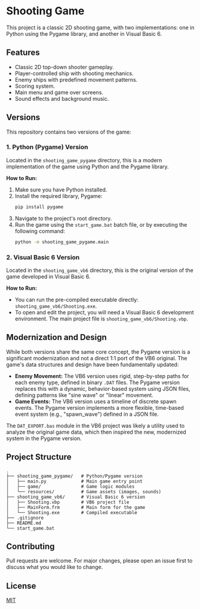 # Shooting Game

This project is a classic 2D shooting game, with two implementations: one in Python using the Pygame library, and another in Visual Basic 6.

## Features

*   Classic 2D top-down shooter gameplay.
*   Player-controlled ship with shooting mechanics.
*   Enemy ships with predefined movement patterns.
*   Scoring system.
*   Main menu and game over screens.
*   Sound effects and background music.

## Versions

This repository contains two versions of the game:

### 1. Python (Pygame) Version

Located in the `shooting_game_pygame` directory, this is a modern implementation of the game using Python and the Pygame library.

**How to Run:**

1.  Make sure you have Python installed.
2.  Install the required library, Pygame:
    ```bash
    pip install pygame
    ```
3.  Navigate to the project's root directory.
4.  Run the game using the `start_game.bat` batch file, or by executing the following command:
    ```bash
    python -m shooting_game_pygame.main
    ```

### 2. Visual Basic 6 Version

Located in the `shooting_game_vb6` directory, this is the original version of the game developed in Visual Basic 6.

**How to Run:**

*   You can run the pre-compiled executable directly: `shooting_game_vb6/Shooting.exe`.
*   To open and edit the project, you will need a Visual Basic 6 development environment. The main project file is `shooting_game_vb6/Shooting.vbp`.

## Modernization and Design

While both versions share the same core concept, the Pygame version is a significant modernization and not a direct 1:1 port of the VB6 original. The game's data structures and design have been fundamentally updated:

*   **Enemy Movement:** The VB6 version uses rigid, step-by-step paths for each enemy type, defined in binary `.DAT` files. The Pygame version replaces this with a dynamic, behavior-based system using JSON files, defining patterns like "sine wave" or "linear" movement.
*   **Game Events:** The VB6 version uses a timeline of discrete spawn events. The Pygame version implements a more flexible, time-based event system (e.g., "spawn_wave") defined in a JSON file.

The `DAT_EXPORT.bas` module in the VB6 project was likely a utility used to analyze the original game data, which then inspired the new, modernized system in the Pygame version.

## Project Structure

```
.
├── shooting_game_pygame/   # Python/Pygame version
│   ├── main.py             # Main game entry point
│   ├── game/               # Game logic modules
│   └── resources/          # Game assets (images, sounds)
├── shooting_game_vb6/      # Visual Basic 6 version
│   ├── Shooting.vbp        # VB6 project file
│   ├── MainForm.frm        # Main form for the game
│   └── Shooting.exe        # Compiled executable
├── .gitignore
├── README.md
└── start_game.bat
```

## Contributing

Pull requests are welcome. For major changes, please open an issue first to discuss what you would like to change.

## License

[MIT](https://choosealicense.com/licenses/mit/)
